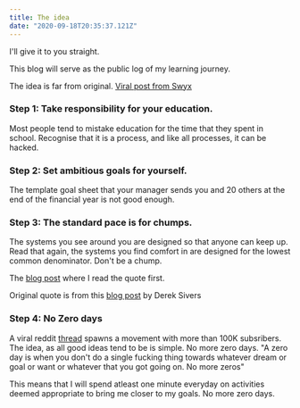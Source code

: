 ```yaml
---
title: The idea
date: "2020-09-18T20:35:37.121Z"
---
```


I'll give it to you straight.

This blog will serve as the public log of my learning journey.

The idea is far from original. [Viral post from Swyx](https://www.swyx.io/writing/learn-in-public/ "Learn in public")

### Step 1: Take responsibility for your education.

Most people tend to mistake education for the time that they spent in school.
Recognise that it is a process, and like all processes, it can be hacked.

### Step 2: Set ambitious goals for yourself.

The template goal sheet that your manager sends you and 20 others at the end of the financial year is not good enough.

### Step 3: The standard pace is for chumps.

The systems you see around you are designed so that anyone can keep up. Read that again, the systems you find comfort in are designed for the lowest common denominator. Don't be a chump.

The [blog post](https://www.freecodecamp.org/news/how-i-got-a-second-degree-and-earned-5-developer-certifications-in-just-one-year-while-working-and-2b902ee291ab/ "Beau Carnes") where I read the quote first.

Original quote is from this [blog post](https://sive.rs/kimo "The standard pace is for chumps") by Derek Sivers

### Step 4: No Zero days

A viral reddit [thread](https://www.reddit.com/r/getdisciplined/comments/1q96b5/i_just_dont_care_about_myself/ "No zero days") spawns a movement with more than 100K subsribers. The idea, as all good ideas tend to be is simple. No more zero days. "A zero day is when you don't do a single fucking thing towards whatever dream or goal or want or whatever that you got going on. No more zeros"

This means that I will spend atleast one minute everyday on activities deemed appropriate to bring me closer to my goals. No more zero days.
